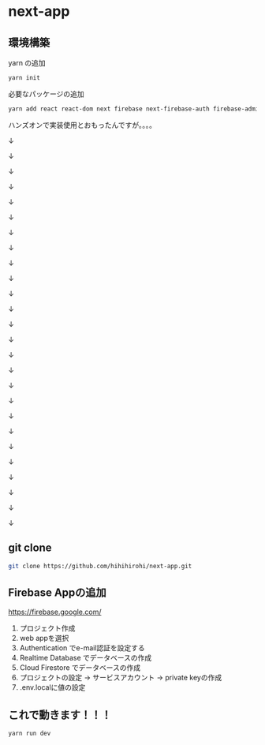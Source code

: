 # next-app

## 環境構築

yarn の追加
```bash
yarn init
```

必要なパッケージの追加
```bash
yarn add react react-dom next firebase next-firebase-auth firebase-admin react-firebaseui next-absolute-url framer-motion @chakra-ui/react @chakra-ui/icons @emotion/react @emotion/styled 
```


ハンズオンで実装使用とおもったんですが。。。。

↓

↓


↓


↓


↓


↓



↓


↓


↓



↓


↓



↓


↓


↓


↓



↓


↓


↓


↓


↓


↓


↓



↓


↓


↓


↓


## git clone

```bash
git clone https://github.com/hihihirohi/next-app.git
```


## Firebase Appの追加

https://firebase.google.com/

1. プロジェクト作成
2. web appを選択
3. Authentication でe-mail認証を設定する
4. Realtime Database でデータベースの作成
5. Cloud Firestore でデータベースの作成
6. プロジェクトの設定 → サービスアカウント → private keyの作成
7. .env.localに値の設定


## これで動きます！！！

```bash
yarn run dev
```